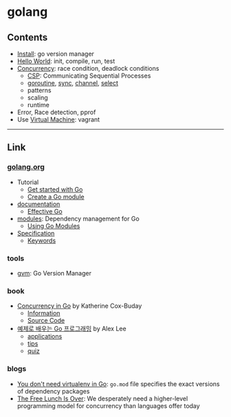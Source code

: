 # golang

## Contents

- [Install](install.md): go version manager
- [Hello World](examples/helloworld/README.md): init, compile, run, test
- [Concurrency](docs/concurrency.md): race condition, deadlock conditions
  - [CSP](docs/csp.md): Communicating Sequential Processes
  - [goroutine](docs/goroutine.md), [sync](docs/sync.md), [channel](docs/channel.md), [select](docs/select.md)
  - patterns
  - scaling
  - runtime
- Error, Race detection, pprof
- Use [Virtual Machine](docs/vm.md): vagrant

---

## Link

### [golang.org](https://golang.org/)

- Tutorial
  - [Get started with Go](https://golang.org/doc/tutorial/getting-started)
  - [Create a Go module](https://golang.org/doc/tutorial/create-module)
- [documentation](https://golang.org/doc/)
  - [Effective Go](https://golang.org/doc/effective_go)
- [modules](https://golang.org/ref/mod): Dependency management for Go
  - [Using Go Modules](https://blog.golang.org/using-go-modules)
- [Specification](https://golang.org/ref/spec)
  - [Keywords](https://golang.org/ref/spec#Keywords)

### tools

- [gvm](https://github.com/moovweb/gvm): Go Version Manager

### book

- [Concurrency in Go](https://www.oreilly.com/library/view/concurrency-in-go/9781491941294/) by Katherine Cox-Buday
  - [Information](https://katherine.cox-buday.com/concurrency-in-go/)
  - [Source Code](https://github.com/kat-co/concurrency-in-go-src)
- [예제로 배우는 Go 프로그래밍](http://golang.site/go/basics) by Alex Lee
  - [applications](http://golang.site/go/applications)
  - [tips](http://golang.site/go/tips)
  - [quiz](http://golang.site/quiz/tests)

### blogs

- [You don't need virtualenv in Go](https://eli.thegreenplace.net/2020/you-dont-need-virtualenv-in-go/): `go.mod` file specifies the exact versions of dependency packages
- [The Free Lunch Is Over](http://www.gotw.ca/publications/concurrency-ddj.htm): We desperately need a higher-level programming model for concurrency than languages offer today
